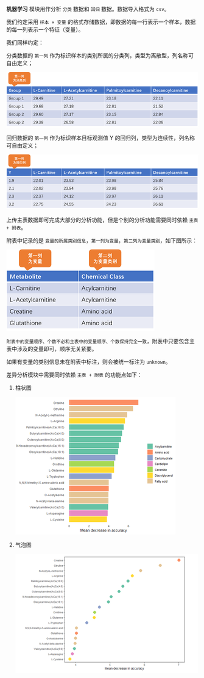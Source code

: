 **机器学习** 模块用作分析 `分类` 数据和 `回归` 数据。数据导入格式为 `csv`。

我们约定采用 `样本 × 变量` 的格式存储数据，即数据的每一行表示一个样本，数据的每一列表示一个特征（变量）。

我们同样约定：

分类数据的 `第一列` 作为标识样本的类别所属的分类列，类型为离散型，列名称可自由定义；

![分类样例数据](img/ml-sampledata-1.png)

回归数据的 `第一列` 作为标识样本目标观测值 Y 的回归列，类型为连续性，列名称可自由定义；

![回归示例数据](img/ml-sampledata-2.png)

上传主表数据即可完成大部分的分析功能，但是个别的分析功能需要同时依赖 `主表 + 附表`。

附表中记录的是 `变量的所属类别信息`，`第一列为变量`，`第二列为变量类别`，如下图所示：

![附表样例数据](img/ml-sampledata-attachment.png)

`附表中的变量顺序、个数不必和主表中的变量顺序、个数保持完全一致`，附表中只要包含主表中涉及的变量即可，顺序无关紧要。

如果有变量的类别信息未在附表中标注，则会被统一标注为 `unknown`。

差异分析模块中需要同时依赖 `主表 + 附表` 的功能点如下：

1. 柱状图

   ![离散色柱状图](img/barplot-qualitative.png)
   
2. 气泡图

   ![离散色柱状图](img/bubbleplot-qualitative.png)